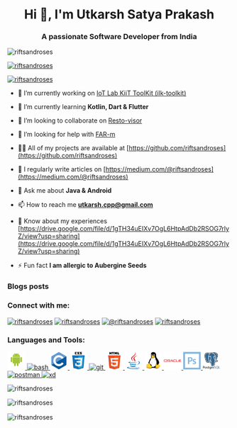 <h1 align="center">Hi 👋, I'm Utkarsh Satya Prakash</h1>
<h3 align="center">A passionate Software Developer from India</h3>

<p align="left"> <img src="https://komarev.com/ghpvc/?username=riftsandroses&label=Profile%20views&color=0e75b6&style=flat" alt="riftsandroses" /> </p>

<p align="left"> <a href="https://github.com/ryo-ma/github-profile-trophy"><img src="https://github-profile-trophy.vercel.app/?username=riftsandroses" alt="riftsandroses" /></a> </p>

<p align="left"> <a href="https://twitter.com/riftsandroses" target="blank"><img src="https://img.shields.io/twitter/follow/riftsandroses?logo=twitter&style=for-the-badge" alt="riftsandroses" /></a> </p>

- 🔭 I’m currently working on [IoT Lab KiiT ToolKit (ilk-toolkit)](https://github.com/riftsandroses/ilk-toolkit)

- 🌱 I’m currently learning **Kotlin, Dart & Flutter**

- 👯 I’m looking to collaborate on [Resto-visor](https://github.com/riftsandroses/Resto-visor)

- 🤝 I’m looking for help with [FAR-m](https://github.com/riftsandroses/FAR-m)

- 👨‍💻 All of my projects are available at [https://github.com/riftsandroses](https://github.com/riftsandroses)

- 📝 I regularly write articles on [https://medium.com/@riftsandroses](https://medium.com/@riftsandroses)

- 💬 Ask me about **Java & Android**

- 📫 How to reach me **utkarsh.cpp@gmail.com**

- 📄 Know about my experiences [https://drive.google.com/file/d/1gTH34uEIXv7OgL6HtpAdDb2RSOG7rlyZ/view?usp=sharing](https://drive.google.com/file/d/1gTH34uEIXv7OgL6HtpAdDb2RSOG7rlyZ/view?usp=sharing)

- ⚡ Fun fact **I am allergic to Aubergine Seeds**

### Blogs posts
<!-- BLOG-POST-LIST:START -->
<!-- BLOG-POST-LIST:END -->

<h3 align="left">Connect with me:</h3>
<p align="left">
<a href="https://twitter.com/riftsandroses" target="blank"><img align="center" src="https://raw.githubusercontent.com/rahuldkjain/github-profile-readme-generator/master/src/images/icons/Social/twitter.svg" alt="riftsandroses" height="30" width="40" /></a>
<a href="https://linkedin.com/in/riftsandroses" target="blank"><img align="center" src="https://raw.githubusercontent.com/rahuldkjain/github-profile-readme-generator/master/src/images/icons/Social/linked-in-alt.svg" alt="riftsandroses" height="30" width="40" /></a>
<a href="https://medium.com/@riftsandroses" target="blank"><img align="center" src="https://raw.githubusercontent.com/rahuldkjain/github-profile-readme-generator/master/src/images/icons/Social/medium.svg" alt="@riftsandroses" height="30" width="40" /></a>
<a href="https://www.leetcode.com/riftsandroses" target="blank"><img align="center" src="https://raw.githubusercontent.com/rahuldkjain/github-profile-readme-generator/master/src/images/icons/Social/leet-code.svg" alt="riftsandroses" height="30" width="40" /></a>
</p>

<h3 align="left">Languages and Tools:</h3>
<p align="left"> <a href="https://developer.android.com" target="_blank" rel="noreferrer"> <img src="https://raw.githubusercontent.com/devicons/devicon/master/icons/android/android-original-wordmark.svg" alt="android" width="40" height="40"/> </a> <a href="https://www.gnu.org/software/bash/" target="_blank" rel="noreferrer"> <img src="https://www.vectorlogo.zone/logos/gnu_bash/gnu_bash-icon.svg" alt="bash" width="40" height="40"/> </a> <a href="https://www.cprogramming.com/" target="_blank" rel="noreferrer"> <img src="https://raw.githubusercontent.com/devicons/devicon/master/icons/c/c-original.svg" alt="c" width="40" height="40"/> </a> <a href="https://www.w3schools.com/css/" target="_blank" rel="noreferrer"> <img src="https://raw.githubusercontent.com/devicons/devicon/master/icons/css3/css3-original-wordmark.svg" alt="css3" width="40" height="40"/> </a> <a href="https://git-scm.com/" target="_blank" rel="noreferrer"> <img src="https://www.vectorlogo.zone/logos/git-scm/git-scm-icon.svg" alt="git" width="40" height="40"/> </a> <a href="https://www.w3.org/html/" target="_blank" rel="noreferrer"> <img src="https://raw.githubusercontent.com/devicons/devicon/master/icons/html5/html5-original-wordmark.svg" alt="html5" width="40" height="40"/> </a> <a href="https://www.java.com" target="_blank" rel="noreferrer"> <img src="https://raw.githubusercontent.com/devicons/devicon/master/icons/java/java-original.svg" alt="java" width="40" height="40"/> </a> <a href="https://www.linux.org/" target="_blank" rel="noreferrer"> <img src="https://raw.githubusercontent.com/devicons/devicon/master/icons/linux/linux-original.svg" alt="linux" width="40" height="40"/> </a> <a href="https://www.oracle.com/" target="_blank" rel="noreferrer"> <img src="https://raw.githubusercontent.com/devicons/devicon/master/icons/oracle/oracle-original.svg" alt="oracle" width="40" height="40"/> </a> <a href="https://www.photoshop.com/en" target="_blank" rel="noreferrer"> <img src="https://raw.githubusercontent.com/devicons/devicon/master/icons/photoshop/photoshop-line.svg" alt="photoshop" width="40" height="40"/> </a> <a href="https://www.postgresql.org" target="_blank" rel="noreferrer"> <img src="https://raw.githubusercontent.com/devicons/devicon/master/icons/postgresql/postgresql-original-wordmark.svg" alt="postgresql" width="40" height="40"/> </a> <a href="https://postman.com" target="_blank" rel="noreferrer"> <img src="https://www.vectorlogo.zone/logos/getpostman/getpostman-icon.svg" alt="postman" width="40" height="40"/> </a> <a href="https://www.adobe.com/products/xd.html" target="_blank" rel="noreferrer"> <img src="https://cdn.worldvectorlogo.com/logos/adobe-xd.svg" alt="xd" width="40" height="40"/> </a> </p>

<p><img align="left" src="https://github-readme-stats.vercel.app/api/top-langs?username=riftsandroses&show_icons=true&theme=dark&locale=en&layout=compact" alt="riftsandroses" /></p>
<br>

<p><img align="center" src="https://github-readme-stats.vercel.app/api?username=riftsandroses&show_icons=true&theme=dark&locale=en" alt="riftsandroses" /></p>

<p><img align="center" src="https://github-readme-streak-stats.herokuapp.com/?user=riftsandroses&theme=dark" alt="riftsandroses" /></p>
